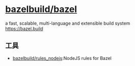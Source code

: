 # [bazelbuild/bazel](https://github.com/bazelbuild/bazel)

a fast, scalable, multi-language and extensible build system https://bazel.build


## 工具

* [bazelbuild/rules_nodejs](https://github.com/bazelbuild/rules_nodejs):NodeJS rules for Bazel
